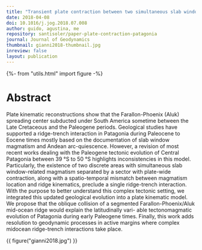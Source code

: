 ```yaml
---
title: "Transient plate contraction between two simultaneous slab windows: Insights from Paleogene tectonics of the Patagonian Andes"
date: 2018-04-08
doi: 10.1016/j.jog.2018.07.008
author: guido, agustina, me
repository: santisoler/paper-plate-contraction-patagonia
journal: Journal of Geodynamics
thumbnail: gianni2018-thumbnail.jpg
inreview: false
layout: publication
---
```

{%- from "utils.html" import figure -%}

# Abstract

Plate kinematic reconstructions show that the Farallon-Phoenix (Aluk) spreading
center subducted under South America sometime between the Late Cretaceous and
the Paleogene periods. Geological studies have supported a ridge-trench
interaction in Patagonia during Paleocene to Eocene times mostly based on the
documentation of slab window magmatism and Andean arc-quiescence.  However, a
revision of most recent works dealing with the Paleogene tectonic evolution of
Central Patagonia between 39 °S to 50 °S highlights inconsistencies in this
model. Particularly, the existence of two discrete areas with simultaneous slab
window-related magmatism separated by a sector with plate-wide contraction,
along with a spatio-temporal mismatch between magmatism location and ridge
kinematics, preclude a single ridge-trench interaction. With the purpose to
better understand this complex tectonic setting, we integrated this updated
geological evolution into a plate kinematic model. We propose that the oblique
collision of a segmented Farallon-Phoenix/Aluk mid-ocean ridge would explain
the latitudinally vari- able tectonomagmatic evolution of Patagonia during
early Paleogene times.  Finally, this work adds resolution to geodynamic
processes in active margins where complex midocean ridge-trench interactions
take place.

{{ figure("gianni2018.jpg") }}
